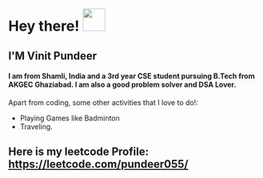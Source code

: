 # Hey there! <img src="https://raw.githubusercontent.com/igorkowalczyk/igorkowalczyk/master/src/images/wave.gif" width="45px">
## I'M Vinit Pundeer
####  I am from Shamli, India and a 3rd year CSE student pursuing B.Tech from AKGEC Ghaziabad. I am also a good problem solver and DSA Lover.
Apart from coding, some other activities that I love to do!:
 - Playing Games like Badminton
 - Traveling. 
## Here is my leetcode Profile: https://leetcode.com/pundeer055/
